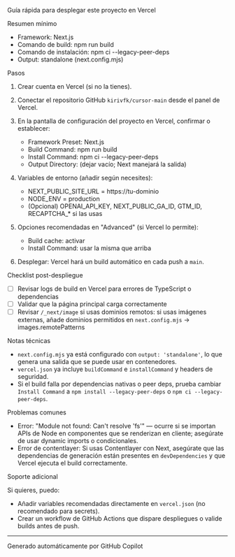 Guía rápida para desplegar este proyecto en Vercel

Resumen mínimo

- Framework: Next.js
- Comando de build: npm run build
- Comando de instalación: npm ci --legacy-peer-deps
- Output: standalone (next.config.mjs)

Pasos

1) Crear cuenta en Vercel (si no la tienes).
2) Conectar el repositorio GitHub `kirivfk/cursor-main` desde el panel de Vercel.
3) En la pantalla de configuración del proyecto en Vercel, confirmar o establecer:
   - Framework Preset: Next.js
   - Build Command: npm run build
   - Install Command: npm ci --legacy-peer-deps
   - Output Directory: (dejar vacío; Next manejará la salida)

4) Variables de entorno (añadir según necesites):
   - NEXT_PUBLIC_SITE_URL = https://tu-dominio
   - NODE_ENV = production
   - (Opcional) OPENAI_API_KEY, NEXT_PUBLIC_GA_ID, GTM_ID, RECAPTCHA_* si las usas

5) Opciones recomendadas en "Advanced" (si Vercel lo permite):
   - Build cache: activar
   - Install Command: usar la misma que arriba

6) Desplegar: Vercel hará un build automático en cada push a `main`.

Checklist post-despliegue

- [ ] Revisar logs de build en Vercel para errores de TypeScript o dependencias
- [ ] Validar que la página principal carga correctamente
- [ ] Revisar `/_next/image` si usas dominios remotos: si usas imágenes externas, añade dominios permitidos en `next.config.mjs` -> images.remotePatterns

Notas técnicas

- `next.config.mjs` ya está configurado con `output: 'standalone'`, lo que genera una salida que se puede usar en contenedores.
- `vercel.json` ya incluye `buildCommand` e `installCommand` y headers de seguridad.
- Si el build falla por dependencias nativas o peer deps, prueba cambiar `Install Command` a `npm install --legacy-peer-deps` o `npm ci --legacy-peer-deps`.

Problemas comunes

- Error: "Module not found: Can't resolve 'fs'" — ocurre si se importan APIs de Node en componentes que se renderizan en cliente; asegúrate de usar dynamic imports o condicionales.
- Error de contentlayer: Si usas Contentlayer con Next, asegúrate que las dependencias de generación están presentes en `devDependencies` y que Vercel ejecuta el build correctamente.

Soporte adicional

Si quieres, puedo:
- Añadir variables recomendadas directamente en `vercel.json` (no recomendado para secrets).
- Crear un workflow de GitHub Actions que dispare despliegues o valide builds antes de push.


---
Generado automáticamente por GitHub Copilot
